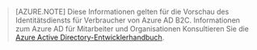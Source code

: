 > [AZURE.NOTE]
    Diese Informationen gelten für die Vorschau des Identitätsdiensts für Verbraucher von Azure AD B2C.  Informationen zum Azure AD für Mitarbeiter und Organisationen 
    Konsultieren Sie die [Azure Active Directory-Entwicklerhandbuch](active-directory-developers-guide.md).

